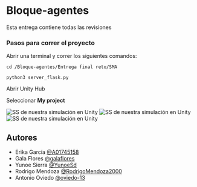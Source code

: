 # Bloque-agentes
Esta entrega contiene todas las revisiones

### Pasos para correr el proyecto
Abrir una terminal y correr los siguientes comandos:


```cd /Bloque-agentes/Entrega final reto/SMA```  

```python3 server_flask.py```  

Abrir Unity Hub  

Seleccionar **My project**

![SS de nuestra simulación en Unity](./imgs/ss.png) 
![SS de nuestra simulación en Unity](https://drive.google.com/file/d/1SSwXPCNS1lwzgGw4yE5cnjm4Fvi6dVqo/view)
![SS de nuestra simulación en Unity](https://drive.google.com/file/d/17osevKV6vkHmN_H6ySvnGcF0AdARB_gT/view)

## Autores

- Erika García [@A01745158](https://github.com/A01745158)
- Gala Flores [@galaflores](https://github.com/galaflores)
- Yunoe Sierra [@YunoeSd](https://github.com/YunoeSd)
- Rodrigo Mendoza [@RodrigoMendoza2000](https://github.com/RodrigoMendoza2000)
- Antonio Oviedo [@oviedo-13](https://github.com/oviedo-13)
